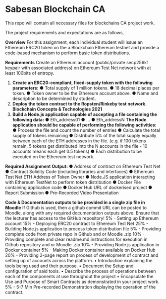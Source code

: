 # Sabesan Blockchain CA
This repo will contain all necessary files for blockchains CA project work.

The project requirements and expectations are as follows,

**Overview**
For this assignment, each individual student will issue an Ethereum ERC20 token on the a Blockchain Ethereum testnet and provide a code-based mechanism to perform basic token distributions.

**Requirements**
Create an Ethereum account (public/private secp256k1 keypair with associated address) on Ethereum Test Net network with at least 100bits of entropy.

1. **Create an ERC20-compliant, fixed-supply token with the following parameters:**
  ● Total supply of 1 million tokens.
  ● 18 decimal places per token.
  ● Token owner to be the Ethereum account above.
  ● Name and description to be determined by student.
2. **Deploy the token contract to the Ropsten/Rinkeby test network. Blockchain Concepts & Technologies 2021**
3. **Build a Node.js application capable of accepting a file containing the following data:**
  ● Eth_address01
  ● ...
  ● Eth_addressN
**The Node application should be capable of performing the following activities:**
  ● Process the file and count the number of entries
  ● Calculate the total supply of tokens remaining
  ● Distribute 5% of the total supply equally between each of the ETH addresses in the file. (e.g. if 100 tokens remain, 5 tokens get distributed into the N accounts in the file - 10 accounts means each get 0.5 tokens)
  ● Each distribution to be executed on the Ethereum test network.
  
**Required Assignment Output:**
  ● Address of contract on Ethereum Test Net
  ● Contract Solidity Code (including libraries and interfaces)
  ● Ethereum Test Net ETH Address of Token Owner
  ● Node.JS application interacting with Ethereum TestNet to perform token distribution
  ● Docker File containing application code
  ● Docker Hub URL of dockerised project
  ● Report Submission
  ● Pre-Recorded Video Presentation

**Code & Documentation outputs to be provided in a single zip file in Moodle**
If Github is used, then a github commit URL can be posted to Moodle, along with any
required documentation outputs above.
Ensure that the lecturer has access to the GitHub repository!
5%  - Setting up Ethereum account
15% - Deploying ERC20 contract to Ethereum Test Net
25% - Building Node.js application to process token distribution file
5%  - Providing complete code from private repo in Github and or Moodle .zip
10% - Providing complete and clear readme.md instructions for execution in Github repository and or Moodle .zip
10% - Providing Node.js application in Docker container
5%  - Making Docker container available on Docker Hub
20% - Providing 3-page report on process of development of contract and setting up of accounts across the platform.
      • Introduction explaining the tools being used and their purpose.
      • Document the Setup and configuration of said tools.
      • Describe the process of operations between each of the components at use throughout the project
      • Encapsulate the Use and Purpose of Smart Contracts as demonstrated in your project work.
5%  - 5-7 Min Pre-recorded Demonstration displaying the operation of the contract.
